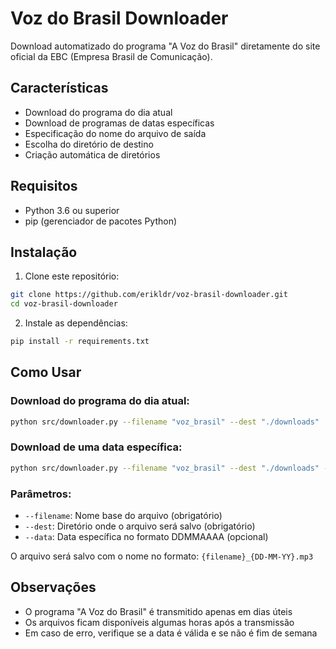 # Voz do Brasil Downloader

Download automatizado do programa "A Voz do Brasil" diretamente do site oficial da EBC (Empresa Brasil de Comunicação).

## Características

- Download do programa do dia atual
- Download de programas de datas específicas
- Especificação do nome do arquivo de saída
- Escolha do diretório de destino
- Criação automática de diretórios

## Requisitos

- Python 3.6 ou superior
- pip (gerenciador de pacotes Python)

## Instalação

1. Clone este repositório:
```bash
git clone https://github.com/erikldr/voz-brasil-downloader.git
cd voz-brasil-downloader
```

2. Instale as dependências:
```bash
pip install -r requirements.txt
```

## Como Usar

### Download do programa do dia atual:
```bash
python src/downloader.py --filename "voz_brasil" --dest "./downloads"
```

### Download de uma data específica:
```bash
python src/downloader.py --filename "voz_brasil" --dest "./downloads" --data 05112024
```

### Parâmetros:

- `--filename`: Nome base do arquivo (obrigatório)
- `--dest`: Diretório onde o arquivo será salvo (obrigatório)
- `--data`: Data específica no formato DDMMAAAA (opcional)

O arquivo será salvo com o nome no formato: `{filename}_{DD-MM-YY}.mp3`

## Observações

- O programa "A Voz do Brasil" é transmitido apenas em dias úteis
- Os arquivos ficam disponíveis algumas horas após a transmissão
- Em caso de erro, verifique se a data é válida e se não é fim de semana

